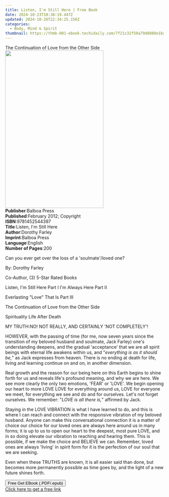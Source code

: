 ```yaml
---
title: Listen, I'm Still Here | Free Book
date: 2024-10-23T18:38:19.447Z
updated: 2024-10-26T22:34:25.156Z
categories:
  - Body, Mind & Spirit
thumbnail: https://thmb-001-ebook.techidaily.com/7f21c32f50a79d8880e1ba90bed2ce8dbfe2077502641b8beb455d5637b78a36.jpg
---
```

<main id="book-container">
  <div class="flex flex-col">
    <div class="book-brief flex-1 py-6 px-4 sm:p-6 md:py-10 md:px-8">
      <!-- brief-->
      <div class="book-brief-main">
        The Continuation of Love from the Other Side
      </div>
    </div>
    <div
      class="book-meta-info flex-1 grid gap-4 col-start-1 col-end-3 row-start-1 sm:mb-6 sm:grid-cols-4 lg:gap-6 lg:col-start-2 lg:row-end-6 lg:row-span-6 lg:mb-0"
    >
      <div
        class="book-meta-info-left place-content-center mt-4 p-4 text-sm leading-6 col-start-2 col-span-2 dark:text-slate-400"
      >
        <img
          class="w-full h-500 object-cover rounded-lg sm:h-255 sm:col-span-2 lg:col-span-full"
          src="https://img-001-ebook.techidaily.com/b709a4d09a71c100936dc5e3a18a2ec3220f1396d1fb462412c9dbd9571d4de0.jpg"
          alt=""
          width="312"
          height="500"
        />
      </div>
      <div
        class="book-meta-info-right mt-2 col-start-1 row-start-2 col-span-3 self-center"
      >
        <!-- meta data  -->
        <div class="flex flex-col px-4 md:px-8">
          <div class="flex-1">
            <strong>Publisher</strong>:<span class="px-2">Balboa Press</span>
          </div>
          <div class="flex-1">
            <strong>Published</strong>:<span class="px-2"
              >February 2012; Copyright</span
            >
          </div>
          <div class="flex-1">
            <strong>ISBN</strong>:<span class="px-2">9781452544397</span>
          </div>
          <div class="flex-1">
            <strong>Title</strong>:<span class="px-2"
              >Listen, I&#39;m Still Here</span
            >
          </div>
          <div class="flex-1">
            <strong>Author</strong>:<span class="px-2">Dorothy Farley</span>
          </div>
          <div class="flex-1">
            <strong>Imprint</strong>:<span class="px-2">Balboa Press</span>
          </div>
          <div class="flex-1">
            <strong>Language</strong>:<span class="px-2">English</span>
          </div>
          <div class="flex-1">
            <strong>Number of Pages</strong>:<span class="px-2">200</span>
          </div>
        </div>
      </div>
    </div>
    <div class="book-description flex-1 py-6 px-4 sm:p-6 md:py-10 md:px-8">
      <div class="book-description-main">
        <div accordion-content="" id="description">
          <p>Can you ever get over the loss of a 'soulmate'/loved one?</p>
          <p>By: Dorothy Farley</p>
          <p>Co-Author, (3) 5-Star Rated Books</p>
          <p>Listen, I'm Still Here Part I I'm Always Here Part II</p>
          <p>Everlasting "Love" That Is Part III</p>
          <p>The Continuation of Love from the Other Side</p>
          <p>Spirituality Life After Death</p>
          <p>MY TRUTH:NO! NOT REALLY, AND CERTAINLY 'NOT COMPLETELY'!</p>
          <p>
            HOWEVER, with the passing of time (for me, now seven years since the
            transition of my beloved husband and soulmate, Jack Farley) one's
            understanding deepens, and the gradual 'acceptance' that we are all
            spirit beings with eternal life awakens within us, and "<i
              >everything is as it should be,</i
            >" as Jack expresses from heaven. There is no ending at death for
            life, living and learning continue on and on, in another dimension.
          </p>
          <p>
            Real growth and the reason for our being here on this Earth begins
            to shine forth for us and reveals life's profound meaning, and why
            we are here. We see more clearly the only two emotions, 'FEAR' or
            'LOVE'. We begin opening our heart to more LOVE LOVE for everything
            around us, LOVE for everyone we meet, for everything we see and do
            and for ourselves. Let's not forget ourselves. We remember: "<i
              >LOVE is all there is,</i
            >" affirmed by Jack.
          </p>
          <p>
            Staying in the LOVE VIBRATION is what I have learned to do, and this
            is where I can reach and connect with the responsive vibration of my
            beloved husband. Anyone can make this conversational connection it
            is a matter of choice our choice for our loved ones are always here
            around us in many forms; it is up to us to open our heart to the
            deepest, most pure LOVE, and in so doing elevate our vibration to
            reaching and hearing them. This is possible, if we make the choice
            and BELIEVE we can. Remember, loved ones are always 'living' in
            spirit form for it is the perfection of our soul that we are
            seeking.
          </p>
          <p>
            Even when these TRUTHS are known, it is all easier said than done,
            but becomes more permanently possible as time goes by, and the light
            of a new future shines forth.
          </p>
        </div>
        <div class="accordion-fader"></div>
      </div>
    </div>
    <div class="book-excerpts flex-1 py-6 px-4 sm:p-6 md:py-10 md:px-8"></div>
    <div
      class="book-about-author flex-1 py-6 px-4 sm:p-6 md:py-10 md:px-8"
    ></div>
    <div class="book-free-get flex-1 py-6 px-4 sm:p-6 md:py-10 md:px-8">
      <button
        id="btn-free-get"
        class="bg-blue-500 hover:bg-blue-700 text-white font-bold py-2 px-4 rounded"
      >
        Free Get EBook (.PDF/.epub)
      </button>
      <div id="countdown-display" class="px-2 text-lg mt-2"></div>
      <a
        id="free-link"
        class="hidden bg-blue-500 hover:bg-blue-700 text-white font-bold py-2 px-4 rounded"
        href="https://www.ebooks.com/en-us/book/138595319/listen-i-m-still-here/dorothy-farley/"
        target="_blank"
        >Click here to get a free link</a
      >
    </div>
    <script>
      let countdownTime = 0;
      let countdownInterval = null;
      document
        .getElementById('btn-free-get')
        .addEventListener('click', startCountdown);
      function startCountdown() {
        countdownTime = new Date().getTime() + 60000 * 3;
        countdownInterval = setInterval(updateCountdown, 1000);
        document.getElementById('btn-free-get').disabled = true;
        document
          .getElementById('btn-free-get')
          .classList.add('bg-gray-500', 'cursor-not-allowed');
      }
      function updateCountdown() {
        let currentTime = new Date().getTime();
        let timeLeft = countdownTime - currentTime;
        let secondsLeft = Math.floor(timeLeft / 1000);
        document.getElementById('countdown-display').innerHTML =
          `Remaining time: ${secondsLeft} seconds.`;
        if (secondsLeft <= 0) {
          clearInterval(countdownInterval);
          document.getElementById('btn-free-get').classList.add('hidden');
          document.getElementById('free-link').classList.remove('hidden');
          document.getElementById('countdown-display').innerHTML = '';
        }
      }
    </script>
  </div>
</main>

<ins class="adsbygoogle"
      style="display:block"
      data-ad-client="ca-pub-7571918770474297"
      data-ad-slot="8358498916"
      data-ad-format="auto"
      data-full-width-responsive="true"></ins>
    